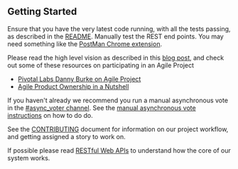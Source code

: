 Getting Started
---------------

Ensure that you have the very latest code running, with all the tests passing, as described in the [README](../README.md).  Manually test the REST end points. You may need something like the [PostMan Chrome extension](https://chrome.google.com/webstore/detail/postman/fhbjgbiflinjbdggehcddcbncdddomop?hl=en).

Please read the high level vision as described in this [blog post](http://nonprofits.agileventures.org/2016/09/28/fallow-day/), and check out some of these resources on participating in an Agile Project

* [Pivotal Labs Danny Burke on Agile Project](https://youtu.be/CFVGT98gebM)
* [Agile Product Ownership in a Nutshell](https://www.youtube.com/watch?v=502ILHjX9EE)

If you haven't already we recommend you run a manual asynchronous vote in the [#async_voter channel](https://agileventures.slack.com/messages/async_voter). See the [manual asynchronous vote instructions](https://github.com/AgileVentures/AgileVentures/blob/master/ASYNC_VOTING.md) on how to do do.

See the [CONTRIBUTING](https://github.com/AgileVentures/AsyncVoter/blob/master/CONTRIBUTING.md) document for information on our project workflow, and getting assigned a story to work on.

If possible please read [RESTful Web APIs](http://shop.oreilly.com/product/0636920028468.do) to understand how the core of our system works.

